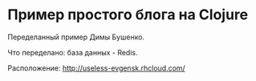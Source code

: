 # Пример простого блога на Clojure

Переделанный пример Димы Бушенко. 

Что переделано: база данных - Redis.

Расположение: http://useless-evgensk.rhcloud.com/
